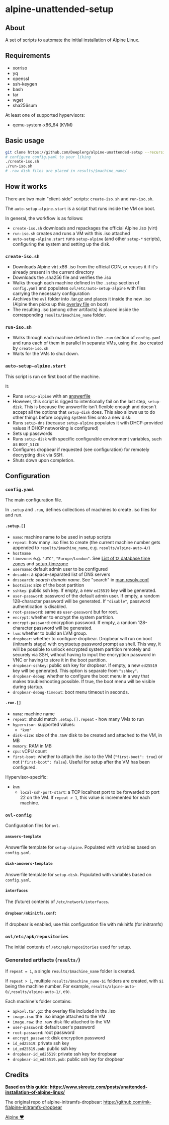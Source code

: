 # alpine-unattended-setup

## About
A set of scripts to automate the initial installation of Alpine Linux.

## Requirements
- xorriso
- yq
- openssl
- ssh-keygen
- bash
- tar
- wget
- sha256sum

At least one of supported hypervisors:
- qemu-system-x86_64 (KVM)

## Basic usage
```sh
git clone https://github.com/Deeplerg/alpine-unattended-setup --recursive
# configure config.yaml to your liking
./create-iso.sh
./run-iso.sh
# .raw disk files are placed in results/$machine_name/
```

## How it works
There are two main "client-side" scripts: `create-iso.sh` and `run-iso.sh`.

The `auto-setup-alpine.start` is a script that runs inside the VM on boot.

In general, the workflow is as follows:
- `create-iso.sh` downloads and repackages the official Alpine .iso (virt)
- `run-iso.sh` creates and runs a VM with this .iso attached
- `auto-setup-alpine.start` runs `setup-alpine` (and other `setup-*` scripts), configuring the system and 
setting up the disk.

### `create-iso.sh`
- Downloads Alpine virt x86 .iso from the official CDN, or reuses it if it's already present in the current directory
- Downloads the .sha256 file and verifies the .iso
- Walks through each machine defined in the `.setup` section of `config.yaml` and populates `ovl/etc/auto-setup-alpine`
with files carrying the necessary configuration
- Archives the `ovl` folder into .tar.gz and places it inside the new .iso 
(Alpine then picks up this 
[overlay file](https://wiki.alpinelinux.org/wiki/Alpine_local_backup#Creating_and_saving_an_apkovl_from_a_remote_host) 
on boot)
- The resulting .iso (among other artifacts) is placed inside the corresponding `results/$machine_name` folder.

### `run-iso.sh`
- Walks through each machine defined in the `.run` section of `config.yaml` and runs each of them in parallel 
in separate VMs, using the .iso created by `create-iso.sh`
- Waits for the VMs to shut down.

### `auto-setup-alpine.start`
This script is run on first boot of the machine.

It:
- Runs `setup-alpine` with an [answerfile](https://wiki.alpinelinux.org/wiki/Alpine_setup_scripts#setup-alpine)
- However, this script is rigged to intentionally fail on the last step, `setup-disk`. 
This is because the answerfile isn't flexible enough and doesn't accept all the options that `setup-disk` does.
This also allows us to do other things before copying system files onto a new disk:
- Runs `setup-dns` (because `setup-alpine` populates it with DHCP-provided values if DHCP networking is configured)
- Sets up passwords
- Runs `setup-disk` with specific configurable environment variables, such as `BOOT_SIZE`
- Configures dropbear if requested (see configuration) for remotely decrypting disk via SSH.
- Shuts down upon completion. 

## Configuration

### `config.yaml`
The main configuration file.

In `.setup` and `.run`, defines collections of machines to create .iso files for and run.

#### `.setup.[]`
- `name`: machine name to be used in setup scripts
- `repeat`: how many .iso files to create 
(the current machine number gets appended to `results/$machine_name`, e.g. `results/alpine-auto-4/`)
- `hostname` 
- `timezone`: e.g. `"UTC"`, `"Europe/London"`. 
See [List of tz database time zones](https://en.wikipedia.org/wiki/List_of_tz_database_time_zones) and
[setup-timezone](https://wiki.alpinelinux.org/wiki/Alpine_setup_scripts#setup-timezone)
- `username`: default admin user to be configured
- `dnsaddr`: a space-separated list of DNS servers
- `dnssearch`: *search domain name*. See "search" in [man resolv.conf](https://linux.die.net/man/5/resolv.conf) 
- `bootsize`: size of the boot partition
- `sshkey`: public ssh key. If empty, a new `ed25519` key will be generated.
- `user-password`: password of the default admin user. 
If empty, a random 128-character password will be generated.
If `"disable"`, password authentication is disabled.
- `root-password`: same as `user-password` but for root.
- `encrypt`: whether to encrypt the system partition.
- `encrypt-password`: encryption password. If empty, a random 128-character password will be generated.
- `lvm`: whether to build an LVM group.
- `dropbear`: whether to configure dropbear. Dropbear will run on boot (initramfs stage)
with cryptsetup password prompt as shell. This way, it will be possible to unlock encrypted system partition
remotely and securely via SSH, without having to input the encryption password in VNC
or having to store it in the boot partition.
- `dropbear-sshkey`: public ssh key for dropbear. If empty, a new `ed25519` key will be generated.
This option is separate from `"sshkey"`.
- `dropbear-debug`: whether to configure the boot menu in a way that makes troubleshooting possible.
If true, the boot menu will be visible during startup.
- `dropbear-debug-timeout`: boot menu timeout in seconds.

#### `.run.[]`
- `name`: machine name
- `repeat`: should match `.setup.[].repeat` - how many VMs to run
- `hypervisor`: supported values:
    - `"kvm"`
- `disk-size`: size of the .raw disk to be created and attached to the VM, in MB
- `memory`: RAM in MB
- `cpu`: vCPU count
- `first-boot`: whether to attach the .iso to the VM (`"first-boot": true`) or not (`"first-boot": false`).
  Useful for setup after the VM has been configured.

Hypervisor-specific:
- `kvm`
    - `local-ssh-port-start`: a TCP localhost port to be forwarded to port 22 on the VM.
      If `repeat > 1`, this value is incremented for each machine.

### `ovl-config`
Configuration files for `ovl`.

#### `answers-template`
Answerfile template for `setup-alpine`. Populated with variables based on `config.yaml`.

#### `disk-answers-template`
Answerfile template for `setup-disk`. Populated with variables based on `config.yaml`.

#### `interfaces`
The (future) contents of `/etc/network/interfaces`.

#### `dropbear/mkinitfs.conf`:
If dropbear is enabled, use this configuration file with mkinitfs (for initramfs)

### `ovl/etc/apk/repositories`
The initial contents of `/etc/apk/repositories` used for setup.

### Generated artifacts (`results/`)
If `repeat = 1`, a single `results/$machine_name` folder is created.

If `repeat > 1`, multiple `results/$machine_name-$i` folders are created, 
with `$i` being the machine number. For example, `results/alpine-auto-0/`,`results/alpine-auto-1/`, etc.   

Each machine's folder contains:
- `apkovl.tar.gz`: the overlay file included in the .iso
- `image.iso`: the .iso image attached to the VM
- `image.raw`: the .raw disk file attached to the VM
- `user-password`: default user's password
- `root-password`: root password
- `encrypt_password`: disk encryption password
- `id_ed25519`: private ssh key
- `id_ed25519.pub`: public ssh key
- `dropbear-id_ed25519`: private ssh key for dropbear
- `dropbear-id_ed25519.pub`: public ssh key for dropbear


## Credits
**Based on this guide: https://www.skreutz.com/posts/unattended-installation-of-alpine-linux/**

The original repo of alpine-initramfs-dropbear: https://github.com/mk-f/alpine-initramfs-dropbear

[Alpine ❤️](https://alpinelinux.org)